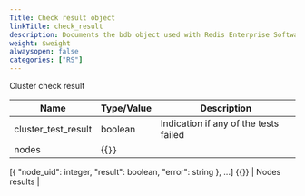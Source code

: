 ```yaml
---
Title: Check result object
linkTitle: check_result
description: Documents the bdb object used with Redis Enterprise Software REST API calls.
weight: $weight
alwaysopen: false
categories: ["RS"]
---
```


Cluster check result

| Name | Type/Value | Description |
|------|------------|-------------|
| cluster_test_result | boolean | Indication if any of the tests failed |
| nodes | {{<code>}}
[{
  "node_uid": integer,
  "result": boolean,
  "error": string
}, ...]
{{</code>}} | Nodes results |
